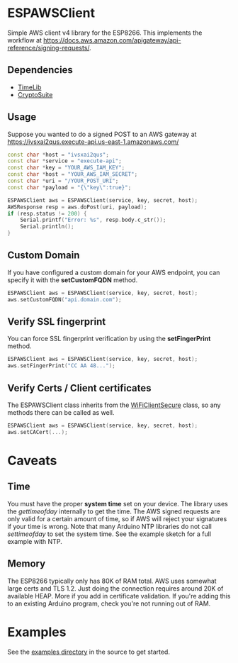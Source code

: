 # ESPAWSClient
Simple AWS client v4 library for the ESP8266.  This implements the workflow at https://docs.aws.amazon.com/apigateway/api-reference/signing-requests/.

## Dependencies

 * [TimeLib](https://github.com/PaulStoffregen/Time)
 * [CryptoSuite](https://github.com/jjssoftware/Cryptosuite)

## Usage

Suppose you wanted to do a signed POST to an AWS gateway at https://ivsxai2qus.execute-api.us-east-1.amazonaws.com/

```C++
const char *host = "ivsxai2qus";
const char *service = "execute-api";
const char *key = "YOUR_AWS_IAM_KEY";
const char *host = "YOUR_AWS_IAM_SECRET";
const char *uri = "/YOUR_POST_URI";
const char *payload = "{\"key\":true}";

ESPAWSClient aws = ESPAWSClient(service, key, secret, host);
AWSResponse resp = aws.doPost(uri, payload);
if (resp.status != 200) {
    Serial.printf("Error: %s", resp.body.c_str());
    Serial.println();
}
```

## Custom Domain
If you have configured a custom domain for your AWS endpoint, you can specify it with the **setCustomFQDN** method.

```C++
ESPAWSClient aws = ESPAWSClient(service, key, secret, host);
aws.setCustomFQDN("api.domain.com");
```

## Verify SSL fingerprint
You can force SSL fingerprint verification by using the **setFingerPrint** method.

```C++
ESPAWSClient aws = ESPAWSClient(service, key, secret, host);
aws.setFingerPrint("CC AA 48...");
```

## Verify Certs / Client certificates
The ESPAWSClient class inherits from the [WiFiClientSecure](https://github.com/esp8266/Arduino/blob/master/libraries/ESP8266WiFi/src/WiFiClientSecure.h) class, so any methods there can be called as well.

```C++
ESPAWSClient aws = ESPAWSClient(service, key, secret, host);
aws.setCACert(...);
```

# Caveats

## Time
You must have the proper **system time** set on your device.  The library uses the *gettimeofday* internally to get the time.  The AWS signed requests are only valid for a certain amount of time, so if AWS will reject your signatures if your time is wrong.  Note that many Arduino NTP libraries do not call *settimeofday* to set the system time.  See the example sketch for a full example with NTP.

## Memory
The ESP8266 typically only has 80K of RAM total.  AWS uses somewhat large certs and TLS 1.2.  Just doing the connection requires around 20K of available HEAP.  More if you add in certificate validation.  If you're adding this to an existing Arduino program, check you're not running out of RAM.

# Examples
See the [examples directory](https://github.com/polandj/ESPAWSClient/tree/master/examples) in the source to get started.

